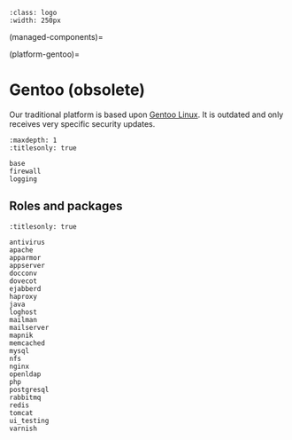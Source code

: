 ```{image} ../../images/components250.png
:class: logo
:width: 250px
```

(managed-components)=

(platform-gentoo)=

# Gentoo (obsolete)

Our traditional platform is based upon [Gentoo Linux](http://gentoo.org/).
It is outdated and only receives very specific security updates.

```{toctree}
:maxdepth: 1
:titlesonly: true

base
firewall
logging
```

## Roles and packages

```{toctree}
:titlesonly: true

antivirus
apache
apparmor
appserver
docconv
dovecot
ejabberd
haproxy
java
loghost
mailman
mailserver
mapnik
memcached
mysql
nfs
nginx
openldap
php
postgresql
rabbitmq
redis
tomcat
ui_testing
varnish
```
